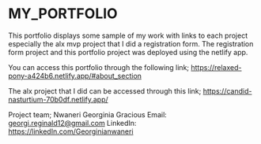 # MY_PORTFOLIO

This portfolio displays some sample of my work with links to each project especially the alx mvp project that I did a registration form.
The registration form project and this portfolio project was deployed using the netlify app.

You can access this portfolio through the following link;
https://relaxed-pony-a424b6.netlify.app/#about_section

The alx project that I did can be accessed through this link;
https://candid-nasturtium-70b0df.netlify.app/

Project team;
Nwaneri Georginia Gracious
Email: georgi.reginald12@gmail.com
LinkedIn: https://linkedIn.com/Georginianwaneri
